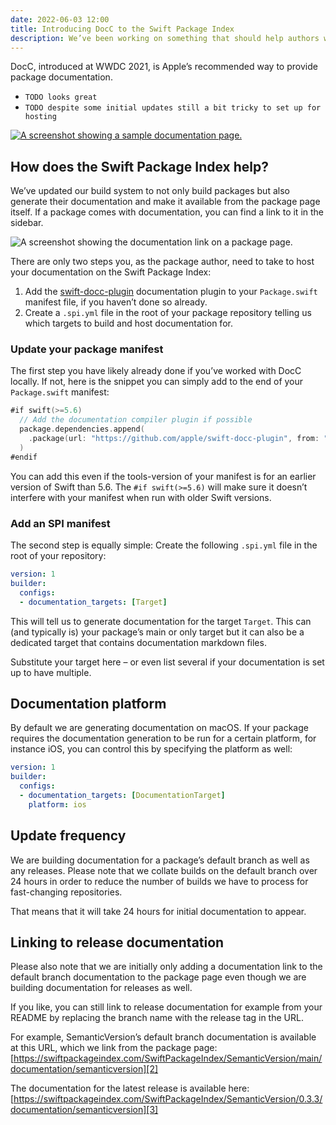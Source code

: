 ```yaml
---
date: 2022-06-03 12:00
title: Introducing DocC to the Swift Package Index
description: We’ve been working on something that should help authors when publishing their package: the easiest way to host your package documentation.
---
```


DocC, introduced at WWDC 2021, is Apple’s recommended way to provide package documentation.

- `TODO looks great`
- `TODO despite some initial updates still a bit tricky to set up for hosting`

[![A screenshot showing a sample documentation page.](/images/documentation-tca.png)](https://swiftpackageindex.com/pointfreeco/swift-composable-architecture/main/documentation/composablearchitecture)

## How does the Swift Package Index help?
We’ve updated our build system to not only build packages but also generate their documentation and make it available from the package page itself. If a package comes with documentation, you can find a link to it in the sidebar.

![A screenshot showing the documentation link on a package page.](/images/documentation-link.png)

There are only two steps you, as the package author, need to take to host your documentation on the Swift Package Index:

1. Add the [swift-docc-plugin][1] documentation plugin to your `Package.swift` manifest file, if you haven’t done so already.
2. Create a `.spi.yml` file in the root of your package repository telling us which targets to build and host documentation for.

### Update your package manifest

The first step you have likely already done if you’ve worked with DocC locally. If not, here is the snippet you can simply add to the end of your `Package.swift` manifest:

```swift
#if swift(>=5.6)
  // Add the documentation compiler plugin if possible
  package.dependencies.append(
    .package(url: "https://github.com/apple/swift-docc-plugin", from: "1.0.0")
  )
#endif
```

You can add this even if the tools-version of your manifest is for an earlier version of Swift than 5.6. The `#if swift(>=5.6)` will make sure it doesn’t interfere with your manifest when run with older Swift versions.

### Add an SPI manifest

The second step is equally simple: Create the following `.spi.yml` file in the root of your repository:

```yaml
version: 1
builder:
  configs:
  - documentation_targets: [Target]
```

This will tell us to generate documentation for the target `Target`. This can (and typically is) your package’s main or only target but it can also be a dedicated target that contains documentation markdown files.

Substitute your target here – or even list several if your documentation is set up to have multiple.

## Documentation platform

By default we are generating documentation on macOS. If your package requires the documentation generation to be run for a certain platform, for instance iOS, you can control this by specifying the platform as well:

```yaml
version: 1
builder:
  configs:
  - documentation_targets: [DocumentationTarget]
    platform: ios
```

## Update frequency

We are building documentation for a package’s default branch as well as any releases. Please note that we collate builds on the default branch over 24 hours in order to reduce the number of builds we have to process for fast-changing repositories.

That means that it will take 24 hours for initial documentation to appear.

## Linking to release documentation

Please also note that we are initially only adding a documentation link to the default branch documentation to the package page even though we are building documentation for releases as well.

If you like, you can still link to release documentation for example from your README by replacing the branch name with the release tag in the URL.

For example, SemanticVersion’s default branch documentation is available at this URL, which we link from the package page:
[https://swiftpackageindex.com/SwiftPackageIndex/SemanticVersion/main/documentation/semanticversion][2]

The documentation for the latest release is available here:
[https://swiftpackageindex.com/SwiftPackageIndex/SemanticVersion/0.3.3/documentation/semanticversion][3]

[1]:	https://github.com/apple/swift-docc-plugin "Swift DocC"
[2]:	https://staging.swiftpackageindex.com/SwiftPackageIndex/SemanticVersion/main/documentation/semanticversion
[3]:	https://swiftpackageindex.com/SwiftPackageIndex/SemanticVersion/0.3.3/documentation/semanticversion